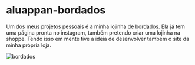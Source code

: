 # aluappan-bordados
Um dos meus projetos pessoais é a minha lojinha de bordados. Ela já tem uma página pronta no instagram, também pretendo criar uma lojinha na shoppe. Tendo isso em mente tive a ideia de desenvolver também o site da minha própria loja.

![bordados](https://github.com/aluappan/aluappan-bordados/assets/111388066/00012faf-9735-42b4-9831-d5c8aa23013b)
